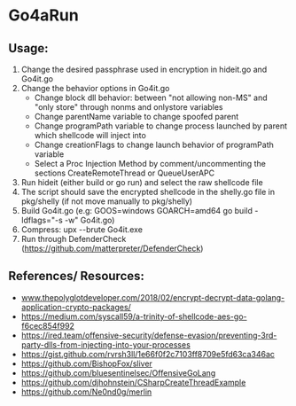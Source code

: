 # Go4aRun

## Usage: 

1. Change the desired passphrase used in encryption in hideit.go and Go4it.go
2. Change the behavior options in Go4it.go
	* Change block dll behavior: between "not allowing non-MS" and "only store" through nonms and onlystore variables
	* Change parentName variable to change spoofed parent
	* Change programPath variable to change process launched by parent which shellcode will inject into
	* Change creationFlags to change launch behavior of programPath variable
	* Select a Proc Injection Method by comment/uncommenting the sections CreateRemoteThread or QueueUserAPC
3. Run hideit (either build or go run) and select the raw shellcode file
4. The script should save the encrypted shellcode in the shelly.go file in pkg/shelly (if not move manually to pkg/shelly)
5. Build Go4it.go (e.g: GOOS=windows GOARCH=amd64 go build -ldflags="-s -w" Go4it.go)
6. Compress: upx --brute Go4it.exe
7. Run through DefenderCheck (https://github.com/matterpreter/DefenderCheck)

## References/ Resources:
* www.thepolyglotdeveloper.com/2018/02/encrypt-decrypt-data-golang-application-crypto-packages/
* https://medium.com/syscall59/a-trinity-of-shellcode-aes-go-f6cec854f992
* https://ired.team/offensive-security/defense-evasion/preventing-3rd-party-dlls-from-injecting-into-your-processes
* https://gist.github.com/rvrsh3ll/1e66f0f2c7103ff8709e5fd63ca346ac
* https://github.com/BishopFox/sliver
* https://github.com/bluesentinelsec/OffensiveGoLang
* https://github.com/djhohnstein/CSharpCreateThreadExample
* https://github.com/Ne0nd0g/merlin